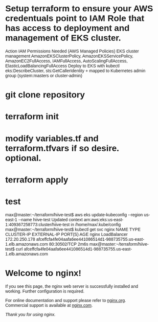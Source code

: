# Setup terraform to ensure your AWS credentuals point to IAM Role that has access to deployment and management of EKS cluster.

Action	IAM Permissions Needed (AWS Managed Policies)
EKS cluster management	AmazonEKSClusterPolicy, AmazonEKSServicePolicy, AmazonEC2FullAccess, IAMFullAccess, AutoScalingFullAccess, ElasticLoadBalancingFullAccess
Deploy to EKS with kubectl	eks:DescribeCluster, sts:GetCallerIdentity + mapped to Kubernetes admin group (system:masters or cluster-admin)

# git clone repository

# terraform init
# modify variables.tf and terraform.tfvars if so desire.  optional.
# terraform apply

# test
max@master:~/terraform/hiive-test$ aws eks update-kubeconfig --region us-east-1 --name hiive-test
Updated context arn:aws:eks:us-east-1:409367258773:cluster/hiive-test in /home/max/.kube/config
max@master:~/terraform/hiive-test$ kubectl get svc nginx
NAME    TYPE           CLUSTER-IP       EXTERNAL-IP                                                              PORT(S)        AGE
nginx   LoadBalancer   172.20.250.178   afceffcfa4fe04aafa6ee441086514d1-988735755.us-east-1.elb.amazonaws.com   80:30502/TCP   2m6s
max@master:~/terraform/hiive-test$ curl afceffcfa4fe04aafa6ee441086514d1-988735755.us-east-1.elb.amazonaws.com
<!DOCTYPE html>
<html>
<head>
<title>Welcome to nginx!</title>
<style>
html { color-scheme: light dark; }
body { width: 35em; margin: 0 auto;
font-family: Tahoma, Verdana, Arial, sans-serif; }
</style>
</head>
<body>
<h1>Welcome to nginx!</h1>
<p>If you see this page, the nginx web server is successfully installed and
working. Further configuration is required.</p>

<p>For online documentation and support please refer to
<a href="http://nginx.org/">nginx.org</a>.<br/>
Commercial support is available at
<a href="http://nginx.com/">nginx.com</a>.</p>

<p><em>Thank you for using nginx.</em></p>
</body>
</html>